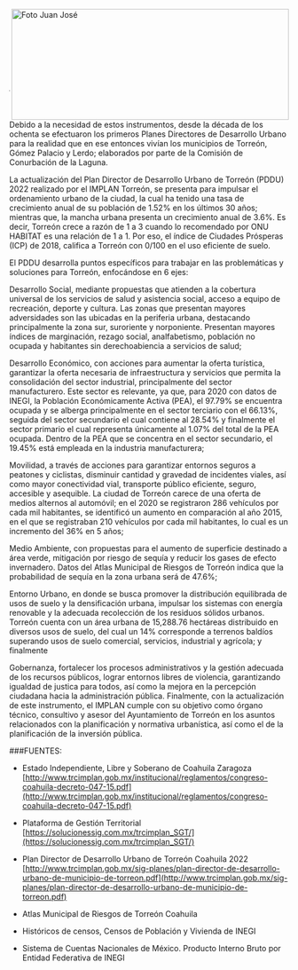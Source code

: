 
<p>
   <a title="ir a Otras Publicaciones" href="http://www.trcimplan.gob.mx/autores/jose-juan-astorga-cabrales.html"><img class="img-responsive contenido-imagen" src="../imagenes/128/ing-jose-juan-astorga-cabrales-top5.png" align="right" alt="Foto Juan José" width="500" height="200"></a>

</br>

</p>

</br></br></br></br></br></br>

---


Debido a la necesidad de estos instrumentos, desde la década de los ochenta se efectuaron los primeros Planes Directores de Desarrollo Urbano para la realidad que en ese entonces vivían los municipios de Torreón, Gómez Palacio y Lerdo; elaborados por parte de la Comisión de Conurbación de la Laguna.

La actualización del Plan Director de Desarrollo Urbano de Torreón (PDDU) 2022 realizado por el IMPLAN Torreón, se presenta para impulsar el ordenamiento urbano de la ciudad, la cual ha tenido una tasa de crecimiento anual de su población de 1.52% en los últimos 30 años; mientras que, la mancha urbana presenta un crecimiento anual de 3.6%. Es decir, Torreón crece a razón de 1 a 3 cuando lo recomendado por ONU HABITAT es una relación de 1 a 1. Por eso, el índice de Ciudades Prósperas (ICP) de 2018, califica a Torreón con 0/100 en el uso eficiente de suelo.

El PDDU desarrolla puntos específicos para trabajar en las problemáticas y soluciones para Torreón, enfocándose en 6 ejes:

Desarrollo Social, mediante propuestas que atienden a la cobertura universal de los servicios de salud y asistencia social, acceso a equipo de recreación, deporte y cultura. Las zonas que presentan mayores adversidades son las ubicadas en la periferia urbana, destacando principalmente la zona sur, suroriente y norponiente. Presentan mayores índices de marginación, rezago social, analfabetismo, población no ocupada y habitantes sin derechoabiencia a servicios de salud;

Desarrollo Económico, con acciones para aumentar la oferta turística, garantizar la oferta necesaria de infraestructura y servicios que permita la consolidación del sector industrial, principalmente del sector manufacturero. Este sector es relevante, ya que, para 2020 con datos de INEGI, la Población Económicamente Activa (PEA), el 97.79% se encuentra ocupada y se alberga principalmente en el sector terciario con el 66.13%, seguida del sector secundario el cual contiene al 28.54% y finalmente el sector primario el cual representa únicamente al 1.07% del total de la PEA ocupada. Dentro de la PEA que se concentra en el sector secundario, el 19.45% está empleada en la industria manufacturera;

Movilidad, a través de acciones para garantizar entornos seguros a peatones y ciclistas, disminuir cantidad y gravedad de incidentes viales, así como mayor conectividad vial, transporte público eficiente, seguro, accesible y asequible. La ciudad de Torreón carece de una oferta de medios alternos al automóvil; en el 2020 se registraron 286 vehículos por cada mil habitantes, se identificó un aumento en comparación al año 2015, en el que se registraban 210 vehículos por cada mil habitantes, lo cual es un incremento del 36% en 5 años;

Medio Ambiente, con propuestas para el aumento de superficie destinado a área verde, mitigación por riesgo de sequía y reducir los gases de efecto invernadero. Datos del Atlas Municipal de Riesgos de Torreón indica que la probabilidad de sequía en la zona urbana será de 47.6%;

Entorno Urbano, en donde se busca promover la distribución equilibrada de usos de suelo y la densificación urbana, impulsar los sistemas con energía renovable y la adecuada recolección de los residuos sólidos urbanos. Torreón cuenta con un área urbana de 15,288.76 hectáreas distribuido en diversos usos de suelo, del cual un 14% corresponde a terrenos baldíos superando usos de suelo comercial, servicios, industrial y agrícola; y finalmente

Gobernanza, fortalecer los procesos administrativos y la gestión adecuada de los recursos públicos, lograr entornos libres de violencia, garantizando igualdad de justica para todos, así como la mejora en la percepción ciudadana hacia la administración pública.
Finalmente, con la actualización de este instrumento, el IMPLAN cumple con su objetivo como órgano técnico, consultivo y asesor del Ayuntamiento de Torreón en los asuntos relacionados con la planificación y normativa urbanística, así como el de la planificación de la inversión pública.






###FUENTES:

- Estado Independiente, Libre y Soberano de Coahuila Zaragoza
[http://www.trcimplan.gob.mx/institucional/reglamentos/congreso-coahuila-decreto-047-15.pdf](http://www.trcimplan.gob.mx/institucional/reglamentos/congreso-coahuila-decreto-047-15.pdf)

- Plataforma de Gestión Territorial
[https://solucionessig.com.mx/trcimplan_SGT/](https://solucionessig.com.mx/trcimplan_SGT/)

- Plan Director de Desarrollo Urbano de Torreón Coahuila 2022
[http://www.trcimplan.gob.mx/sig-planes/plan-director-de-desarrollo-urbano-de-municipio-de-torreon.pdf](http://www.trcimplan.gob.mx/sig-planes/plan-director-de-desarrollo-urbano-de-municipio-de-torreon.pdf)

- Atlas Municipal de Riesgos de Torreón Coahuila

- Históricos de censos, Censos de Población y Vivienda de INEGI

- Sistema de Cuentas Nacionales de México. Producto Interno Bruto por Entidad Federativa de INEGI
